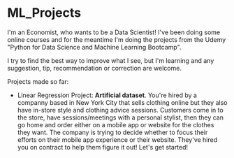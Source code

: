 # ML_Projects

I'm an Economist, who wants to be a Data Scientist! 
I've been doing some online courses and for the meantime I'm doing the projects from the Udemy "Python for Data Science and Machine Learning Bootcamp".

I try to find the best way to improve what I see, but I'm learning and any suggestion, tip, recommendation or correction are welcome.

Projects made so far:

* Linear Regression Project: **Artificial dataset**. 
You're hired by a companny based in New York City that sells clothing online but they also have in-store style and clothing advice sessions. Customers come in to the store, have sessions/meetings with a personal stylist, then they can go home and order either on a mobile app or website for the clothes they want.
The company is trying to decide whether to focus their efforts on their mobile app experience or their website. 
They've hired you on contract to help them figure it out! Let's get started!
